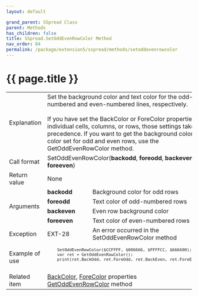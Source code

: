 ```yaml
---
layout: default

grand_parent: SSpread Class
parent: Methods
has_children: false
title: SSpread.SetOddEvenRowColor Method
nav_order: 84
permalink: /package/extension5/sspread/methods/setoddevenrowcolor
---
```

# {{ page.title }}

<table>
  <tr>
    <td>Explanation</td>
    <td colspan="2">Set the background color and text color for the odd-numbered and even-numbered lines, respectively.<br><br> If you have set the BackColor or ForeColor properties on individual cells, columns, or rows, those settings take precedence. If you want to get the background color and text color set for odd and even rows, use the GetOddEvenRowColor method.</td>
  </tr>
  <tr>
    <td>Call format</td>
    <td colspan="2">SetOddEvenRowColor(<b>backodd</b>, <b>foreodd</b>, <b>backeven</b>, <b>foreeven</b>)</td>
  </tr>
  <tr>
    <td>Return value</td>
    <td colspan="2">None</td>
  </tr>  
  <tr>
    <td rowspan="4">Arguments</td>
    <td><b>backodd</b></td>
    <td>Background color for odd rows</td>
  </tr>
  <tr>
    <td><b>foreodd</b></td>
    <td>Text color of odd-numbered rows</td>
  </tr>
  <tr>
    <td><b>backeven</b></td>
    <td>Even row background color</td>
  </tr>
  <tr>
    <td><b>foreeven</b></td>
    <td>Text color of even-numbered rows</td>
  </tr>
  <tr>
    <td>Exception</td>
    <td>EXT-28</td>
    <td>An error occurred in the SetOddEvenRowColor method</td>
  </tr>
  <tr>
    <td>Example of use</td>
    <td colspan="2"><code><pre>
    SetOddEvenRowColor($CCFFFF, $006666, $FFFFCC, $666600);
    var ret = GetOddEvenRowColor();
    print(ret.BackOdd, ret.ForeOdd, ret.BackEven, ret.ForeEven, "\n");
    </pre></code></td>
  </tr>
  <tr>
    <td>Related item</td>
    <td colspan="2"><a href="/package/extension5/sspread/properties/backcolor">BackColor</a>, <a href="/package/extension5/sspread/properties/forecolor">ForeColor</a> properties<br><a href="/package/extension5/sspread/methods/getoddevenrowcolor">GetOddEvenRowColor</a> method</td>
  </tr>
</table>
